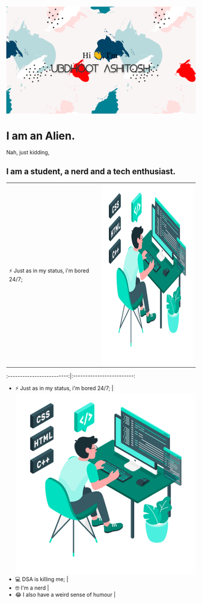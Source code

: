 ![alt image](./github.png)

# I am an Alien.
Nah, just kidding,

## I am a student, a nerd and a tech enthusiast.

<table>
  <tr>
    <td> ⚡ Just as in my status, i'm bored 24/7;</td>
    <td> <img src="./Freepik_illustration.png" width="270" height="480"</td>
  </tr>
 </table>


:-------------------------:|:-------------------------:
- ⚡ Just as in my status, i'm bored 24/7; | ![alt image](./Freepik_illustration.png)
- 💻 DSA is killing me; | 
- 🤓 I'm a nerd |
- 😂 I also have a weird sense of humour |


